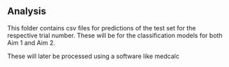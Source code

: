 ## Analysis
This folder contains csv files for predictions of the test set for the respective trial number. 
These will be for the classification models for both Aim 1 and Aim 2.

These will later be processed using a software like medcalc
